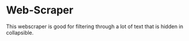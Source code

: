# Web-Scraper
This webscraper is good for filtering through a lot of text that is hidden in collapsible. 
